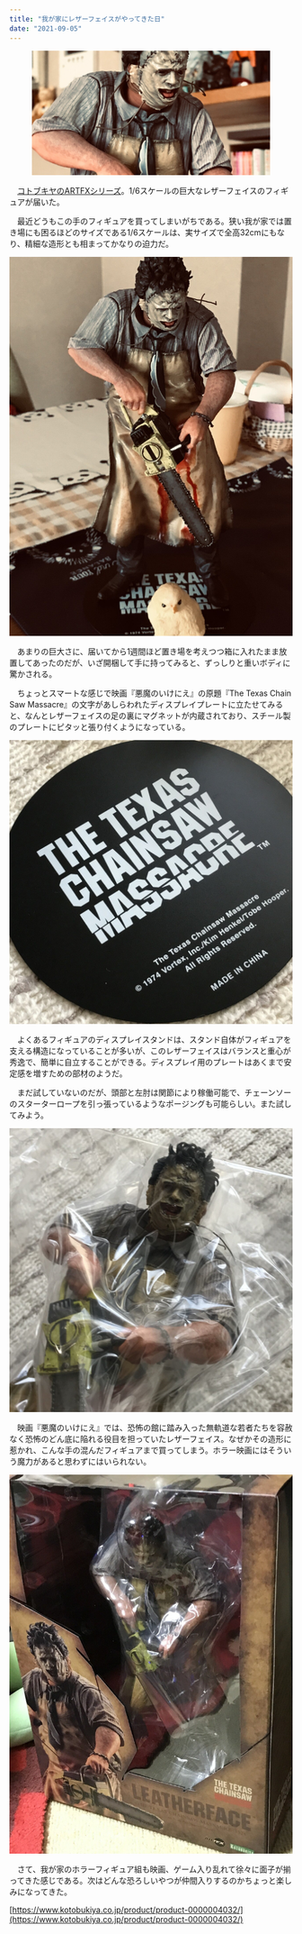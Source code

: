 ```yaml
---
title: "我が家にレザーフェイスがやってきた日"
date: "2021-09-05"
---
```


<figure>

![](assets/nacdfb305be98_4394c593c9d4ff9416c036d83596ef4f.jpg)

</figure>

　[コトブキヤのARTFXシリーズ](https://www.kotobukiya.co.jp/product-series/artfx/)。1/6スケールの巨大なレザーフェイスのフィギュアが届いた。

　最近どうもこの手のフィギュアを買ってしまいがちである。狭い我が家では置き場にも困るほどのサイズである1/6スケールは、実サイズで全高32cmにもなり、精細な造形とも相まってかなりの迫力だ。

![画像1](assets/nacdfb305be98_picture_pc_821380f9f3ba47e77655dd04402d2bc3.jpg)

　あまりの巨大さに、届いてから1週間ほど置き場を考えつつ箱に入れたまま放置してあったのだが、いざ開梱して手に持ってみると、ずっしりと重いボディに驚かされる。

　ちょっとスマートな感じで映画『悪魔のいけにえ』の原題『The Texas Chain Saw Massacre』の文字があしらわれたディスプレイプレートに立たせてみると、なんとレザーフェイスの足の裏にマグネットが内蔵されており、スチール製のプレートにピタッと張り付くようになっている。

![画像2](assets/nacdfb305be98_picture_pc_1ca497fab5fe881e5c975425d2ffc059.jpg)

　よくあるフィギュアのディスプレイスタンドは、スタンド自体がフィギュアを支える構造になっていることが多いが、このレザーフェイスはバランスと重心が秀逸で、簡単に自立することができる。ディスプレイ用のプレートはあくまで安定感を増すための部材のようだ。

　まだ試していないのだが、頭部と左肘は関節により稼働可能で、チェーンソーのスターターロープを引っ張っているようなポージングも可能らしい。また試してみよう。

![画像3](assets/nacdfb305be98_picture_pc_7ab3329574aa04055900c7e940fabd62.jpg)

　映画『悪魔のいけにえ』では、恐怖の館に踏み入った無軌道な若者たちを容赦なく恐怖のどん底に陥れる役目を担っていたレザーフェイス。なぜかその造形に惹かれ、こんな手の混んだフィギュアまで買ってしまう。ホラー映画にはそういう魔力があると思わずにはいられない。

![画像4](assets/nacdfb305be98_picture_pc_e25f04684e277d0a91df2b8b4c1d000e.jpg)

　さて、我が家のホラーフィギュア組も映画、ゲーム入り乱れて徐々に面子が揃ってきた感じである。次はどんな恐ろしいやつが仲間入りするのかちょっと楽しみになってきた。

[https://www.kotobukiya.co.jp/product/product-0000004032/](https://www.kotobukiya.co.jp/product/product-0000004032/)
